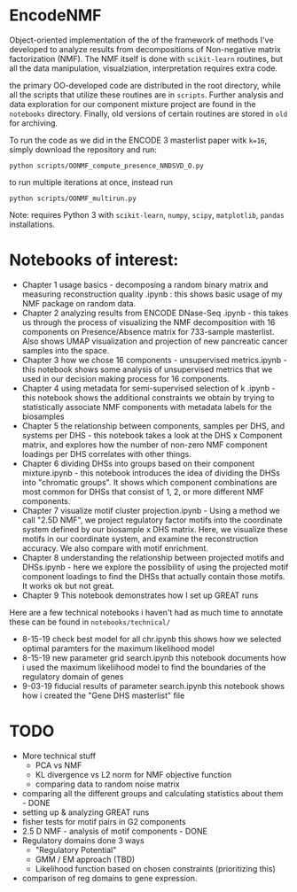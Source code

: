 # EncodeNMF

Object-oriented implementation of the of the framework of methods I've developed to analyze results from decompositions of Non-negative matrix factorization (NMF).
The NMF itself is done with `scikit-learn` routines, but all the data manipulation, visualziation, interpretation requires extra code. 

the primary OO-developed code are distributed in the root directory, while all the scripts that utilize these routines are in `scripts`. Further analysis and data exploration for our component mixture project are found in the `notebooks` directory. Finally, old versions of certain routines are stored in `old` for archiving. 

To run the code as we did in the ENCODE 3 masterlist paper witk `k=16`, simply download the repository and run:

```
python scripts/OONMF_compute_presence_NNDSVD_O.py
```

to run multiple iterations at once, instead run 

```
python scripts/OONMF_multirun.py
```

Note: requires Python 3 with `scikit-learn`, `numpy`, `scipy`, `matplotlib`, `pandas` installations.

# Notebooks of interest:
- Chapter 1 usage basics - decomposing a random binary matrix and measuring reconstruction quality .ipynb : this shows basic usage of my NMF package on random data. 
- Chapter 2 analyzing results from ENCODE DNase-Seq .ipynb - this takes us through the process of visualizing the NMF decomposition with 16 components on Presence/Absence matrix for 733-sample masterlist. Also shows UMAP visualization and projection of new pancreatic cancer samples into the space.
- Chapter 3 how we chose 16 components - unsupervised metrics.ipynb - this notebook shows some analysis of unsupervised metrics that we used in our decision making process for 16 components.
- Chapter 4 using metadata for semi-supervised selection of k .ipynb - this notebook shows the additional constraints we obtain by trying to statistically associate NMF components with metadata labels for the biosamples
- Chapter 5 the relationship between components, samples per DHS, and systems per DHS - this notebook takes a look at the DHS x Component matrix, and explores how the number of non-zero NMF component loadings per DHS correlates with other things.
- Chapter 6 dividing DHSs into groups based on their component mixture.ipynb - this notebook introduces the idea of dividing the DHSs into "chromatic groups". It shows which component combinations are most common for DHSs that consist of 1, 2, or more different NMF components.
- Chapter 7 visualize motif cluster projection.ipynb - Using a method we call "2.5D NMF", we project regulatory factor motifs into the coordinate system defined by our biosample x DHS matrix. Here, we visualize these motifs in our coordinate system, and examine the reconstruction accuracy. We also compare with motif enrichment.
- Chapter 8 understanding the relationship between projected motifs and DHSs.ipynb - here we explore the possibility of using the projected motif component loadings to find the DHSs that actually contain those motifs. It works ok but not great.
- Chapter 9 This notebook demonstrates how I set up GREAT runs 

Here are a few technical notebooks i haven't had as much time to annotate
these can be found in  `notebooks/technical/` 
- 8-15-19 check best model for all chr.ipynb this shows how we selected optimal paramters for the maximum likelihood model
- 8-15-19 new parameter grid search.ipynb this notebook documents how i used the maximum likeliihood model to find the boundaries of the regulatory domain of genes
- 9-03-19 fiducial results of parameter search.ipynb this notebook shows how i created the "Gene DHS masterlist" file


# TODO 
- More technical stuff
  - PCA vs NMF
  - KL divergence vs L2 norm for NMF objective function
  - comparing data to random noise matrix
- comparing all the different groups and calculating statistics about them - DONE 
- setting up & analyzing GREAT runs 
- fisher tests for motif pairs in G2 components
- 2.5 D NMF - analysis of motif components - DONE
- Regulatory domains done 3 ways
  - "Regulatory Potential"
  - GMM / EM approach (TBD) 
  - Likelihood function based on chosen constraints (prioritizing this)
- comparison of reg domains to gene expression. 
